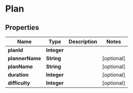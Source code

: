 

# Plan

## Properties

Name | Type | Description | Notes
------------ | ------------- | ------------- | -------------
**planId** | **Integer** |  | 
**plannerName** | **String** |  |  [optional]
**planName** | **String** |  |  [optional]
**duration** | **Integer** |  |  [optional]
**difficulty** | **Integer** |  |  [optional]



